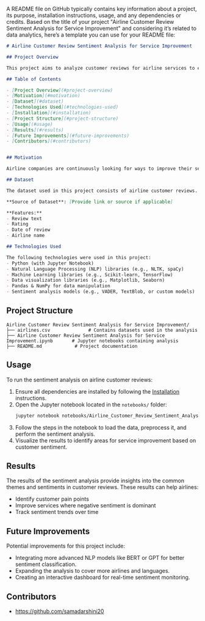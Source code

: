 A README file on GitHub typically contains key information about a project, its purpose, installation instructions, usage, and any dependencies or credits. Based on the title of your project "Airline Customer Review Sentiment Analysis for Service Improvement" and considering it’s related to data analytics, here’s a template you can use for your README file:

```markdown
# Airline Customer Review Sentiment Analysis for Service Improvement

## Project Overview

This project aims to analyze customer reviews for airline services to extract valuable insights about customer sentiment. By applying sentiment analysis techniques to airline reviews, this project helps identify areas for service improvement.

## Table of Contents

- [Project Overview](#project-overview)
- [Motivation](#motivation)
- [Dataset](#dataset)
- [Technologies Used](#technologies-used)
- [Installation](#installation)
- [Project Structure](#project-structure)
- [Usage](#usage)
- [Results](#results)
- [Future Improvements](#future-improvements)
- [Contributors](#contributors)


## Motivation

Airline companies are continuously looking for ways to improve their services. Customer reviews contain valuable insights that can be used to enhance customer satisfaction and loyalty. This project focuses on performing sentiment analysis on airline customer reviews to better understand their feedback.

## Dataset

The dataset used in this project consists of airline customer reviews. These reviews include textual feedback about their experience, ratings, and other details. 

**Source of Dataset**: [Provide link or source if applicable]

**Features:**
- Review text
- Rating
- Date of review
- Airline name

## Technologies Used

The following technologies were used in this project:
- Python (with Jupyter Notebook)
- Natural Language Processing (NLP) libraries (e.g., NLTK, spaCy)
- Machine Learning libraries (e.g., Scikit-learn, TensorFlow)
- Data visualization libraries (e.g., Matplotlib, Seaborn)
- Pandas & NumPy for data manipulation
- Sentiment analysis models (e.g., VADER, TextBlob, or custom models)

```

## Project Structure

```plaintext
Airline Customer Review Sentiment Analysis for Service Improvement/
├── airlines.csv              # Contains datasets used in the analysis
├── Airline Customer Review Sentiment Analysis for Service Improvement.ipynb       # Jupyter notebooks containing analysis
├── README.md            # Project documentation
```

## Usage

To run the sentiment analysis on airline customer reviews:

1. Ensure all dependencies are installed by following the [Installation](#installation) instructions.
2. Open the Jupyter notebook located in the `notebooks/` folder:
    ```bash
    jupyter notebook notebooks/Airline_Customer_Review_Sentiment_Analysis.ipynb
    ```
3. Follow the steps in the notebook to load the data, preprocess it, and perform the sentiment analysis.
4. Visualize the results to identify areas for service improvement based on customer sentiment.

## Results

The results of the sentiment analysis provide insights into the common themes and sentiments in customer reviews. These results can help airlines:
- Identify customer pain points
- Improve services where negative sentiment is dominant
- Track sentiment trends over time

## Future Improvements

Potential improvements for this project include:
- Integrating more advanced NLP models like BERT or GPT for better sentiment classification.
- Expanding the analysis to cover more airlines and languages.
- Creating an interactive dashboard for real-time sentiment monitoring.

## Contributors

- https://github.com/samadarshini20


